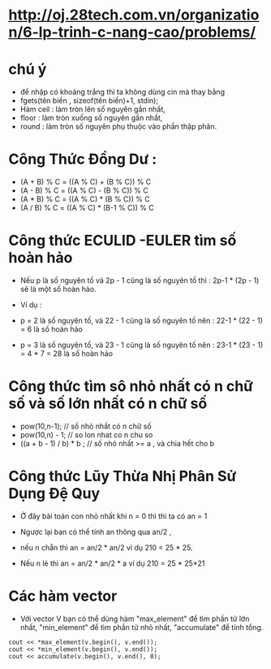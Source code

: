 # http://oj.28tech.com.vn/organization/6-lp-trinh-c-nang-cao/problems/
# chú ý
  - để nhập có khoảng trắng thì ta không dùng cin mà thay bằng
  - fgets(tên biến , sizeof(tên biến)+1, stdin);
  - Hàm ceil : làm tròn lên số nguyên gần nhất,
  -  floor : làm tròn xuống số nguyên gần nhất,
  -  round : làm tròn số nguyên phụ thuộc vào phần thập phân.
# Công Thức Đồng Dư :

  - (A + B) % C = ((A % C) + (B % C)) % C
  - (A - B) % C = ((A % C) - (B % C)) % C
  - (A * B) % C = ((A % C) * (B % C)) % C
  - (A / B) % C = ((A % C) * (B-1 % C)) % C
# Công thức ECULID -EULER tìm số hoàn hảo
  - Nếu p là số nguyên tố và 2p - 1 cũng là số nguyên tố thì : 2p-1 * (2p - 1) sẽ là một số hoàn hảo.

  - Ví dụ :

  - p = 2 là số nguyên tố, và 22 - 1 cũng là số nguyên tố nên : 22-1 * (22 - 1) = 6 là số hoàn hảo

  - p = 3 là số nguyên tố, và 23 - 1 cũng là số nguyên tố nên : 23-1 * (23 - 1) = 4 * 7 = 28 là số hoàn hảo
# Công thức tìm sô nhỏ nhất có n chữ số và số lớn nhất có n chữ số
  -  pow(10,n-1); // số nhỏ nhất có n chữ số
  -  pow(10,n) - 1; // so lon nhat co n chu so
  -  ((a + b - 1) / b) * b ; // số nhỏ nhất >= a , và chia hết cho b
# Công thức Lũy Thừa Nhị Phân Sử Dụng Đệ Quy
  -  Ở đây bài toán con nhỏ nhất khi n = 0 thì thì ta có an = 1

  -  Ngược lại bạn có thể tính an thông qua an/2 ,
  -  nếu n chẵn thì an = an/2 * an/2 ví dụ 210 = 25 * 25.
  -  Nếu n lẻ thì an = an/2 * an/2 * a ví dụ 210 = 25 * 25*21
# Các hàm vector
  - Với vector V bạn có thể dùng hàm "max_element" để tìm phần tử lớn nhất, "min_element" để tìm phần tử nhỏ nhất, "accumulate" để tính tổng.
~~~
cout << *max_element(v.begin(), v.end());
cout << *min_element(v.begin(), v.end());
cout << accumulate(v.begin(), v.end(), 0);
~~~
